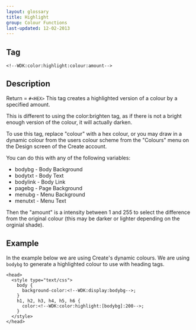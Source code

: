 ```yaml
---
layout: glossary
title: Highlight
group: Colour Functions
last-updated: 12-02-2013
---
```


## Tag

`<!--WDK:color:highlight:colour:amount-->`

## Description

Return = `#<HEX>`
This tag creates a highlighted version of a colour by a specified amount. 

This is different to using the color:brighten tag, as if there is not a bright enough version of the colour, it will actually darken. 

To use this tag, replace "colour" with a hex colour, or you may draw in a dynamic colour from the users colour scheme from the "Colours" menu on the Design screen of the Create account.

You can do this with any of the following variables:
- bodybg - Body Background
- bodytxt - Body Text
- bodylink - Body Link
- pagebg - Page Background
- menubg - Menu Background
- menutxt - Menu Text

Then the "amount" is a intensity between 1 and 255 to select the difference from the original colour (this may be darker or lighter depending on the orginial shade).

## Example

In the example below we are using Create's dynamic colours. We are using `bodybg` to generate a highlighted colour to use with heading tags. 

~~~
<head>
  <style type="text/css">
    body {
      background-color:<!--WDK:display:bodybg-->;
    }
    h1, h2, h3, h4, h5, h6 {
      color:<!--WDK:color:highlight:[bodybg]:200-->;
    }
  </style>
</head>
~~~